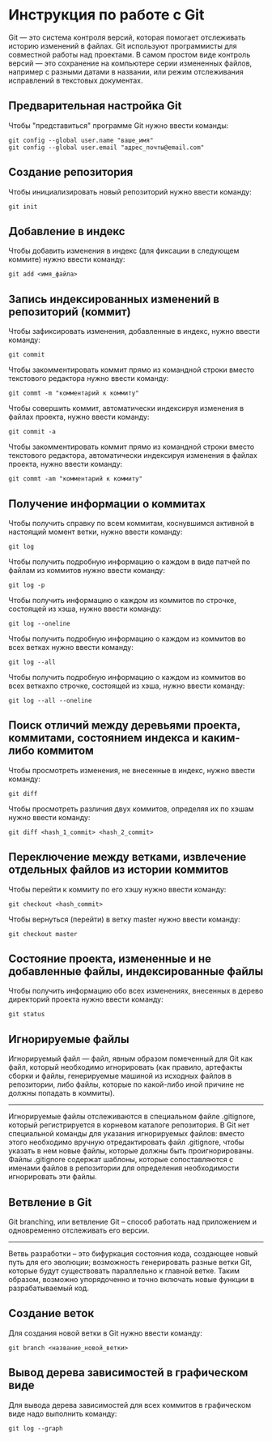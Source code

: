 # **Инструкция по работе с Git**

Git — это система контроля версий, которая помогает отслеживать историю изменений в файлах. Git используют программисты для совместной работы над проектами. В самом простом виде контроль версий — это сохранение на компьютере серии измененных файлов, например с разными датами в названии, или режим отслеживания исправлений в текстовых документах.

## Предварительная настройка Git

Чтобы "представиться" программе Git нужно ввести команды:

    git config --global user.name "ваше_имя"
    git config --global user.email "адрес_почты@email.com"

## Создание репозитория

Чтобы инициализировать новый репозиторий нужно ввести команду:

    git init

## Добавление в индекс

Чтобы добавить изменения в индекс (для фиксации в следующем коммите) нужно ввести команду:

    git add <имя_файла>

## Запись индексированных изменений в репозиторий (коммит)

Чтобы зафиксировать изменения, добавленные в индекс, нужно ввести команду:

    git commit

Чтобы закомментировать коммит прямо из командной строки вместо текстового редактора нужно ввести команду:

    git commt -m "комментарий к коммиту"

Чтобы совершить коммит, автоматически индексируя изменения в файлах проекта, нужно ввести команду:

    git commit -a

Чтобы закомментировать коммит прямо из командной строки вместо текстового редактора, автоматически индексируя изменения в файлах проекта, нужно ввести команду:

    git commt -am "комментарий к коммиту"

## Получение информации о коммитах

Чтобы получить справку по всем коммитам, коснувшимся активной в настоящий момент ветки, нужно ввести команду:

    git log

Чтобы получить подробную информацию о каждом в виде патчей по файлам из коммитов нужно ввести команду:

    git log -p

Чтобы получить информацию о каждом из коммитов по строчке, состоящей из хэша, нужно ввести команду:

    git log --oneline

Чтобы получить подробную информацию о каждом из коммитов во всех ветках нужно ввести команду:

    git log --all

Чтобы получить подробную информацию о каждом из коммитов во всех веткахпо строчке, состоящей из хэша, нужно ввести команду:

    git log --all --oneline

## Поиск отличий между деревьями проекта, коммитами, состоянием индекса и каким-либо коммитом

Чтобы просмотреть изменения, не внесенные в индекс, нужно ввести команду:

    git diff

Чтобы просмотреть различия двух коммитов, определяя их по хэшам нужно ввести команду:

    git diff <hash_1_commit> <hash_2_commit>

## Переключение между ветками, извлечение отдельных файлов из истории коммитов

Чтобы перейти к коммиту по его хэшу нужно ввести команду:

    git checkout <hash_commit>

Чтобы вернуться (перейти) в ветку master нужно ввести команду:

    git checkout master

## Состояние проекта, измененные и не добавленные файлы, индексированные файлы

Чтобы получить информацию обо всех изменениях, внесенных в дерево директорий проекта нужно ввести команду:

    git status

## Игнорируемые файлы

Игнорируемый файл — файл, явным образом помеченный для Git как файл, который необходимо игнорировать (как правило, артефакты сборки и файлы, генерируемые машиной из исходных файлов в  репозитории, либо файлы, которые по какой-либо иной причине не должны попадать в коммиты).
***
Игнорируемые файлы отслеживаются в специальном файле .gitignore, который регистрируется в корневом каталоге репозитория. В Git нет специальной команды для указания игнорируемых файлов: вместо этого необходимо вручную отредактировать файл .gitignore, чтобы указать в нем новые файлы, которые должны быть проигнорированы. Файлы .gitignore содержат шаблоны, которые сопоставляются с именами файлов в репозитории для определения необходимости игнорировать эти файлы.

## Ветвление в Git

Git branching, или ветвление Git – способ работать над приложением и одновременно отслеживать его версии.
***
Ветвь разработки – это бифуркация состояния кода, создающее новый путь для его эволюции; возможность генерировать разные ветки Git, которые будут существовать параллельно к главной ветке. Таким образом, возможно упорядоченно и точно включать новые функции в разрабатываемый код.

## Создание веток

Для создания новой ветки в Git нужно ввести команду:

    git branch <название_новой_ветки>

## Вывод дерева зависимостей в графическом виде

Для вывода дерева зависимостей для всех коммитов в графическом виде надо выполнить команду:

    git log --graph
